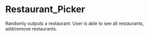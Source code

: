 # Restaurant_Picker
Randomly outputs a restaurant. User is able to see all restaurants, add/remove restaurants. 
